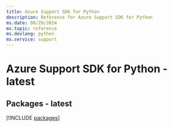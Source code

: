 ```yaml
---
title: Azure Support SDK for Python
description: Reference for Azure Support SDK for Python
ms.date: 08/29/2024
ms.topic: reference
ms.devlang: python
ms.service: support
---
```

# Azure Support SDK for Python - latest
## Packages - latest
[!INCLUDE [packages](support-index.md)]